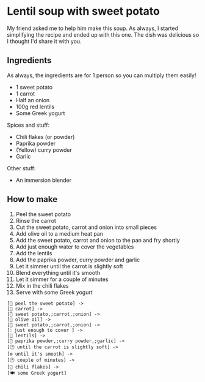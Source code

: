 # Lentil soup with sweet potato

My friend asked me to help him make this soup.
As always, I started simplifying the recipe and ended up with this one.
The dish was delicious so I thought I'd share it with you.

## Ingredients

As always, the ingredients are for 1 person so you can multiply them easily!

- 1 sweet potato
- 1 carrot
- Half an onion
- 100g red lentils
- Some Greek yogurt

Spices and stuff:

- Chili flakes (or powder)
- Paprika powder
- (Yellow) curry powder
- Garlic

Other stuff:

- An immersion blender

## How to make

1. Peel the sweet potato
2. Rinse the carrot
3. Cut the sweet potato, carrot and onion into small pieces
4. Add olive oil to a medium heat pan
5. Add the sweet potato, carrot and onion to the pan and fry shortly
6. Add just enough water to cover the vegetables
7. Add the lentils
8. Add the paprika powder, curry powder and garlic
9. Let it simmer until the carrot is slightly soft
10. Blend everything until it's smooth
11. Let it simmer for a couple of minutes
12. Mix in the chili flakes
13. Serve with some Greek yogurt

```nomnoml
[🔪 peel the sweet potato] ->
[🚿 carrot] ->
[🔪 sweet potato,;carrot,;onion] ->
[🍳 olive oil] ->
[🍳 sweet potato,;carrot,;onion] ->
[💧 just enough to cover ] ->
[🥣 lentils] ->
[🥣 paprika powder,;curry powder,;garlic] ->
[🕐 until the carrot is slightly soft] ->
[⚙️ until it's smooth] ->
[🕐 couple of minutes] ->
[🥣 chili flakes] ->
[🍽️ some Greek yogurt]
```
